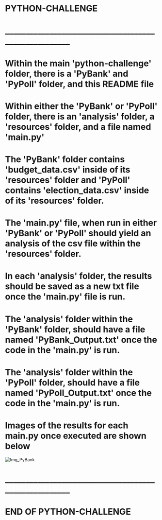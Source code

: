 # PYTHON-CHALLENGE
# _____________________________________________________

# Within the main 'python-challenge' folder, there is a 'PyBank' and 'PyPoll' folder, and  this README file

# Within either the 'PyBank' or 'PyPoll' folder, there is an 'analysis' folder, a 'resources' folder, and a file named 'main.py'

# The 'PyBank' folder contains 'budget_data.csv' inside of its 'resources' folder and 'PyPoll' contains 'election_data.csv' inside of its 'resources' folder.  

# The 'main.py' file, when run in either 'PyBank' or 'PyPoll' should yield an analysis of the csv file within the 'resources' folder.

# In each 'analysis' folder, the results should be saved as a new txt file once the 'main.py' file is run.  

# The 'analysis' folder within the 'PyBank' folder, should have a file named 'PyBank_Output.txt' once the code in the 'main.py' is run.

# The 'analysis' folder within the 'PyPoll' folder, should have a file named 'PyPoll_Output.txt' once the code in the 'main.py' is run.

# Images of the results for each main.py once executed are shown below

![Img_PyBank](https://user-images.githubusercontent.com/115322974/210433528-51075133-290a-4d6a-9985-cbf8ef4f3f6f.png)


# _____________________________________________________
# END OF PYTHON-CHALLENGE
